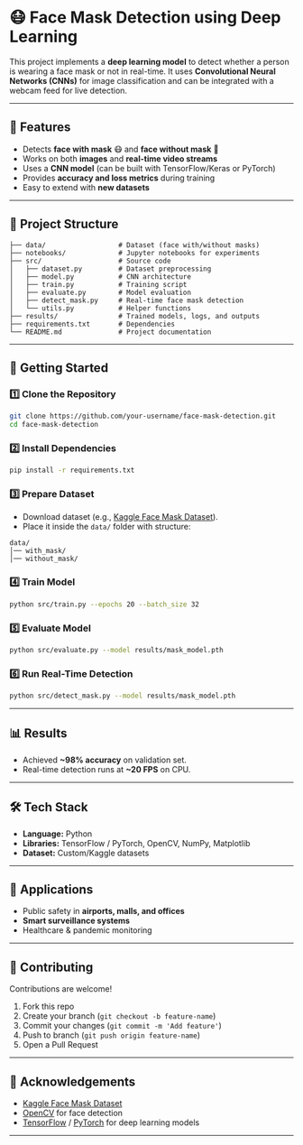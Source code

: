 # 😷 Face Mask Detection using Deep Learning

This project implements a **deep learning model** to detect whether a person is wearing a face mask or not in real-time. It uses **Convolutional Neural Networks (CNNs)** for image classification and can be integrated with a webcam feed for live detection.

---

## 📌 Features

* Detects **face with mask** 😷 and **face without mask** 🚫
* Works on both **images** and **real-time video streams**
* Uses a **CNN model** (can be built with TensorFlow/Keras or PyTorch)
* Provides **accuracy and loss metrics** during training
* Easy to extend with **new datasets**

---

## 📂 Project Structure

```
├── data/                  # Dataset (face with/without masks)
├── notebooks/             # Jupyter notebooks for experiments
├── src/                   # Source code
│   ├── dataset.py         # Dataset preprocessing
│   ├── model.py           # CNN architecture
│   ├── train.py           # Training script
│   ├── evaluate.py        # Model evaluation
│   ├── detect_mask.py     # Real-time face mask detection
│   └── utils.py           # Helper functions
├── results/               # Trained models, logs, and outputs
├── requirements.txt       # Dependencies
└── README.md              # Project documentation
```

---

## 🚀 Getting Started

### 1️⃣ Clone the Repository

```bash
git clone https://github.com/your-username/face-mask-detection.git
cd face-mask-detection
```

### 2️⃣ Install Dependencies

```bash
pip install -r requirements.txt
```

### 3️⃣ Prepare Dataset

* Download dataset (e.g., [Kaggle Face Mask Dataset](https://www.kaggle.com/datasets/omkargurav/face-mask-dataset)).
* Place it inside the `data/` folder with structure:

```
data/
│── with_mask/
│── without_mask/
```

### 4️⃣ Train Model

```bash
python src/train.py --epochs 20 --batch_size 32
```

### 5️⃣ Evaluate Model

```bash
python src/evaluate.py --model results/mask_model.pth
```

### 6️⃣ Run Real-Time Detection

```bash
python src/detect_mask.py --model results/mask_model.pth
```

---

## 📊 Results

* Achieved **\~98% accuracy** on validation set.
* Real-time detection runs at **\~20 FPS** on CPU.
---

## 🛠️ Tech Stack

* **Language:** Python
* **Libraries:** TensorFlow / PyTorch, OpenCV, NumPy, Matplotlib
* **Dataset:** Custom/Kaggle datasets

---

## 📌 Applications

* Public safety in **airports, malls, and offices**
* **Smart surveillance systems**
* Healthcare & pandemic monitoring

---

## 🤝 Contributing

Contributions are welcome!

1. Fork this repo
2. Create your branch (`git checkout -b feature-name`)
3. Commit your changes (`git commit -m 'Add feature'`)
4. Push to branch (`git push origin feature-name`)
5. Open a Pull Request

---

## 🙌 Acknowledgements

* [Kaggle Face Mask Dataset](https://www.kaggle.com/datasets/omkargurav/face-mask-dataset)
* [OpenCV](https://opencv.org/) for face detection
* [TensorFlow](https://www.tensorflow.org/) / [PyTorch](https://pytorch.org/) for deep learning models

---

